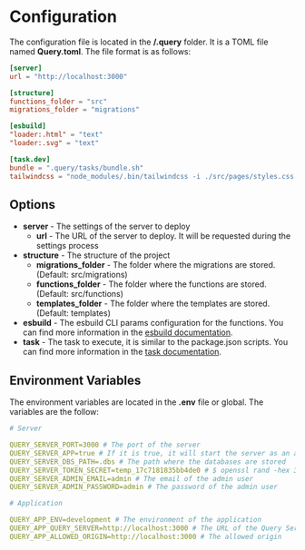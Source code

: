# Configuration

The configuration file is located in the **/.query** folder. It is a TOML file named **Query\.toml**. The file format is as follows:

```toml
[server]
url = "http://localhost:3000"

[structure]
functions_folder = "src"
migrations_folder = "migrations"

[esbuild]
"loader:.html" = "text"
"loader:.svg" = "text"

[task.dev]
bundle = ".query/tasks/bundle.sh"
tailwindcss = "node_modules/.bin/tailwindcss -i ./src/pages/styles.css -o ./dist/styles.css"
```

## Options

- **server** - The settings of the server to deploy
  - **url** - The URL of the server to deploy. It will be requested during the settings process
- **structure** - The structure of the project
  - **migrations_folder** - The folder where the migrations are stored. (Default: src/migrations)
  - **functions_folder** - The folder where the functions are stored. (Default: src/functions)
  - **templates_folder** - The folder where the templates are stored. (Default: templates)
- **esbuild** - The esbuild CLI params configuration for the functions. You can find more information in the [esbuild documentation](https://esbuild.github.io/api/).
- **task** - The task to execute, it is similar to the package.json scripts. You can find more information in the [task documentation](/docs/cli/task.md).

## Environment Variables

The environment variables are located in the **.env** file or global. The variables are the follow:

```yaml
# Server

QUERY_SERVER_PORT=3000 # The port of the server
QUERY_SERVER_APP=true # If it is true, it will start the server as an application
QUERY_SERVER_DBS_PATH=.dbs # The path where the databases are stored
QUERY_SERVER_TOKEN_SECRET=temp_17c7181835bb4de0 # $ openssl rand -hex 32
QUERY_SERVER_ADMIN_EMAIL=admin # The email of the admin user
QUERY_SERVER_ADMIN_PASSWORD=admin # The password of the admin user

# Application

QUERY_APP_ENV=development # The environment of the application
QUERY_APP_QUERY_SERVER=http://localhost:3000 # The URL of the Query Server
QUERY_APP_ALLOWED_ORIGIN=http://localhost:3000 # The allowed origin
```
